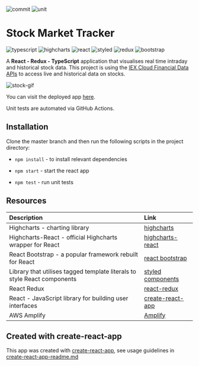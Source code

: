 ![commit](https://img.shields.io/github/last-commit/XandraV/stockmarket-tracker?color=cyan)
![unit](https://github.com/XandraV/stockmarket-tracker/workflows/Stock%20Market%20unit%20tests/badge.svg)

# Stock Market Tracker

![typescript](https://img.shields.io/badge/-TypeScript-007ACC?style=flat-square&logo=typescript&logoColor=white)
![highcharts](https://img.shields.io/badge/-Highcharts.js-48DAD0?style=flat-square)
![react](https://img.shields.io/badge/-React-45b8d8?style=flat-square&logo=react&logoColor=white)
![styled](https://img.shields.io/badge/-Styled_Components-db7092?style=flat-square&logo=styled-components&logoColor=white)
![redux](https://img.shields.io/badge/-Redux-764ABC?style=flat-square&logo=redux&logoColor=white)
![bootstrap](https://img.shields.io/badge/-Bootstrap-563D7C?style=flat-square&logo=bootstrap&logoColor=white)


A **React - Redux - TypeScript** application that visualises real time intraday and historical stock data. This project is using the [IEX Cloud Financial Data APIs](https://iexcloud.io/) to access live and historical data on stocks.

![stock-gif](https://general-gif-bucket.s3.eu-west-2.amazonaws.com/stocks.gif)

You can visit the deployed app [here](https://master.d204lp7xahidks.amplifyapp.com/).

Unit tests are automated via GitHub Actions.

## Installation

Clone the master branch and then run the following scripts in the project directory:

- `npm install` - to install relevant dependencies

- `npm start` - start the react app

- `npm test` - run unit tests


## Resources

| Description                                                        | Link                                                                      |
| :----------------------------------------------------------------- | :------------------------------------------------------------------------ |
| Highcharts - charting library | [highcharts](https://www.highcharts.com/) |
| Highcharts-React - official Highcharts wrapper for React | [highcharts-react](https://github.com/highcharts/highcharts-react) |
| React Bootstrap - a popular framework rebuilt for React          | [react bootstrap](https://react-bootstrap.github.io/) |
| Library that utilises tagged template literals to style React components | [styled components](https://styled-components.com/)                       |
| React Redux        | [react-redux](https://react-redux.js.org/)|
| React - JavaScript library for building user interfaces            | [create-react-app](https://github.com/facebook/create-react-app)|
|AWS Amplify |  [Amplify](https://aws.amazon.com/amplify/)

## Created with create-react-app

This app was created with [create-react-app](https://github.com/facebook/create-react-app), see usage guidelines in [create-react-app-readme.md](create-react-app-readme.md)
